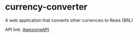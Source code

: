 # currency-converter #

A web application that converts other currencies to Reais (BRL)

API link: [AwesomeAPI](https://docs.awesomeapi.com.br/api-de-moedas)



